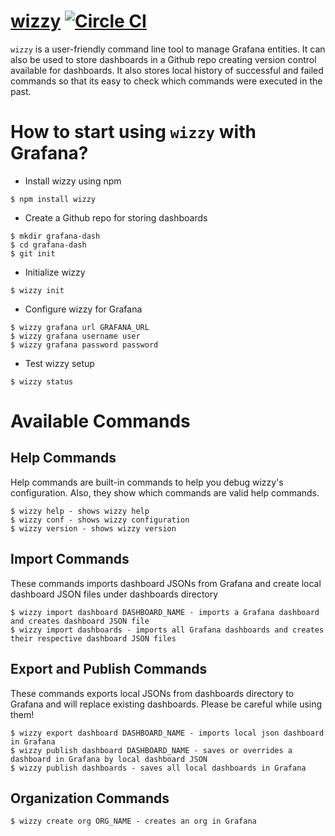 [wizzy](https://github.com/utkarshcmu/wizzy) [![Circle CI](https://circleci.com/gh/utkarshcmu/wizzy.svg?style=svg)](https://circleci.com/gh/utkarshcmu/wizzy)
================
`wizzy` is a user-friendly command line tool to manage Grafana entities. It can also be used to store dashboards in a Github repo creating version control available for dashboards. It also stores local history of successful and failed commands so that its easy to check which commands were executed in the past.

# How to start using `wizzy` with Grafana?
- Install wizzy using npm
```
$ npm install wizzy
```
- Create a Github repo for storing dashboards
```
$ mkdir grafana-dash
$ cd grafana-dash
$ git init
```
- Initialize wizzy
```
$ wizzy init
```
- Configure wizzy for Grafana
```
$ wizzy grafana url GRAFANA_URL
$ wizzy grafana username user
$ wizzy grafana password password
```
- Test wizzy setup
```
$ wizzy status
```

# Available Commands

## Help Commands
Help commands are built-in commands to help you debug wizzy's configuration. Also, they show which commands are valid help commands.
```
$ wizzy help - shows wizzy help
$ wizzy conf - shows wizzy configuration
$ wizzy version - shows wizzy version
```

## Import Commands
These commands imports dashboard JSONs from Grafana and create local dashboard JSON files under dashboards directory
```
$ wizzy import dashboard DASHBOARD_NAME - imports a Grafana dashboard and creates dashboard JSON file
$ wizzy import dashboards - imports all Grafana dashboards and creates their respective dashboard JSON files
```

## Export and Publish Commands
These commands exports local JSONs from dashboards directory to Grafana and will replace existing dashboards. Please be careful while using them!
```
$ wizzy export dashboard DASHBOARD_NAME - imports local json dashboard in Grafana
$ wizzy publish dashboard DASHBOARD_NAME - saves or overrides a dashboard in Grafana by local dashboard JSON
$ wizzy publish dashboards - saves all local dashboards in Grafana
```

## Organization Commands
```
$ wizzy create org ORG_NAME - creates an org in Grafana
```
